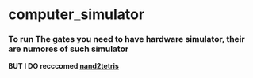 # computer_simulator

### To run The gates you need to have hardware simulator, their are numores of such simulator 
**BUT I DO recccomed [nand2tetris](https://www.nand2tetris.org/)**

